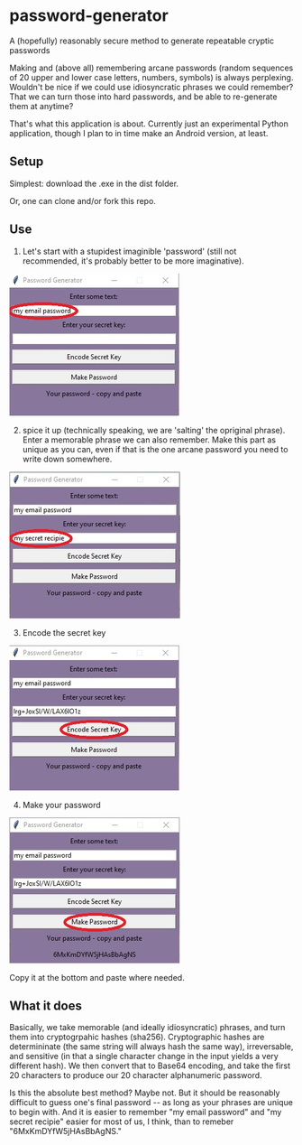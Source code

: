 # password-generator
A (hopefully) reasonably secure method to generate repeatable cryptic passwords

Making and (above all) remembering arcane passwords (random sequences of 20 upper and lower case 
letters, numbers, symbols) is always perplexing. Wouldn't be nice if we could use idiosyncratic phrases 
we could remember? That we can turn those into hard passwords, and be able to re-generate them at
anytime?

That's what this application is about. Currently just an experimental Python application, though I plan to in time make an Android version, at least.

## Setup

Simplest: download the .exe in the dist folder.

Or, one can clone and/or fork this repo.

## Use

1) Let's start with a stupidest imaginible 'password' (still not recommended, it's probably better to be more imaginative).

!['my email password'](assets/Screenshot_1.jpg)

2) spice it up (technically speaking, we are 'salting' the opriginal phrase). Enter a memorable phrase we can also remember.
Make this part as unique as you can, even if that is the one arcane password you need to write down somewhere.

!['my secret recipie'](assets/Screenshot_2.jpg)

3) Encode the secret key

!['my secret recipie'](assets/Screenshot_3.jpg)

4) Make your password

!['my secret recipie'](assets/Screenshot_4.jpg)

Copy it at the bottom and paste where needed. 

## What it does

Basically, we take memorable (and ideally idiosyncratic) phrases, and turn them into cryptogrpahic hashes (sha256).
Cryptographic hashes are determininate (the same string will always hash the same way), irreversable, and sensitive (in that a single character change in the input yields a very different hash). We then convert that to Base64 encoding, and take the first 20 characters to produce our 20 character alphanumeric password.

Is this the absolute best method? Maybe not. But it should be reasonably difficult to guess one's final password -- as long as your phrases are unique to begin with. And it is easier to remember "my email password" and "my secret recipie" easier for most of us, I think, than to remeber "6MxKmDYfW5jHAsBbAgNS."

